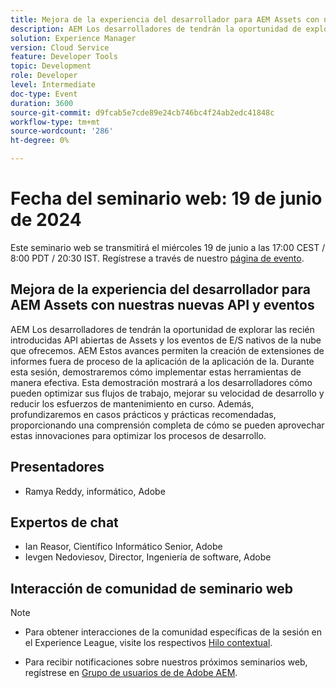 ```yaml
---
title: Mejora de la experiencia del desarrollador para AEM Assets con nuestras nuevas API y eventos
description: AEM Los desarrolladores de tendrán la oportunidad de explorar las recién introducidas API abiertas de Assets y los eventos de E/S nativos de la nube que ofrecemos. AEM Estos avances permiten la creación de extensiones de informes fuera de proceso de la aplicación de la aplicación de la. Durante esta sesión, demostraremos cómo implementar estas herramientas de manera efectiva. Esta demostración mostrará a los desarrolladores cómo pueden optimizar sus flujos de trabajo, mejorar su velocidad de desarrollo y reducir los esfuerzos de mantenimiento en curso. Además, profundizaremos en casos prácticos y prácticas recomendadas, proporcionando una comprensión completa de cómo se pueden aprovechar estas innovaciones para optimizar los procesos de desarrollo.
solution: Experience Manager
version: Cloud Service
feature: Developer Tools
topic: Development
role: Developer
level: Intermediate
doc-type: Event
duration: 3600
source-git-commit: d9fcab5e7cde89e24cb746bc4f24ab2edc41848c
workflow-type: tm+mt
source-wordcount: '286'
ht-degree: 0%

---
```


# Fecha del seminario web: 19 de junio de 2024

Este seminario web se transmitirá el miércoles 19 de junio a las 17:00 CEST / 8:00 PDT / 20:30 IST.
Regístrese a través de nuestro [página de evento](https://adobe.ly/3wLRpdI).

## Mejora de la experiencia del desarrollador para AEM Assets con nuestras nuevas API y eventos

AEM Los desarrolladores de tendrán la oportunidad de explorar las recién introducidas API abiertas de Assets y los eventos de E/S nativos de la nube que ofrecemos. AEM Estos avances permiten la creación de extensiones de informes fuera de proceso de la aplicación de la aplicación de la. Durante esta sesión, demostraremos cómo implementar estas herramientas de manera efectiva. Esta demostración mostrará a los desarrolladores cómo pueden optimizar sus flujos de trabajo, mejorar su velocidad de desarrollo y reducir los esfuerzos de mantenimiento en curso. Además, profundizaremos en casos prácticos y prácticas recomendadas, proporcionando una comprensión completa de cómo se pueden aprovechar estas innovaciones para optimizar los procesos de desarrollo.

## Presentadores

* Ramya Reddy, informático, Adobe

## Expertos de chat

* Ian Reasor, Científico Informático Senior, Adobe
* Ievgen Nedoviesov, Director, Ingeniería de software, Adobe

## Interacción de comunidad de seminario web

>[!NOTE]
> 
>* Para obtener interacciones de la comunidad específicas de la sesión en el Experience League, visite los respectivos [Hilo contextual](https://adobe.ly/3UQXwFO).
>
>* Para recibir notificaciones sobre nuestros próximos seminarios web, regístrese en [Grupo de usuarios de de Adobe AEM](https://aem-augs.adobe.com/).
